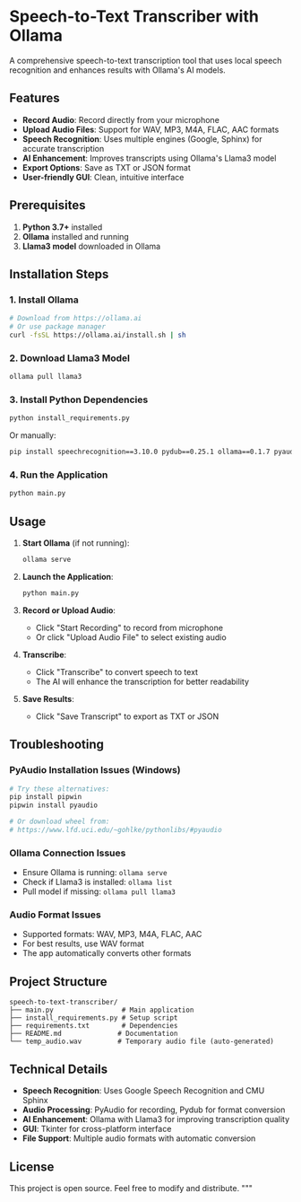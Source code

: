 # Speech-to-Text Transcriber with Ollama

A comprehensive speech-to-text transcription tool that uses local speech recognition and enhances results with Ollama's AI models.

## Features

- **Record Audio**: Record directly from your microphone
- **Upload Audio Files**: Support for WAV, MP3, M4A, FLAC, AAC formats  
- **Speech Recognition**: Uses multiple engines (Google, Sphinx) for accurate transcription
- **AI Enhancement**: Improves transcripts using Ollama's Llama3 model
- **Export Options**: Save as TXT or JSON format
- **User-friendly GUI**: Clean, intuitive interface

## Prerequisites

1. **Python 3.7+** installed
2. **Ollama** installed and running
3. **Llama3 model** downloaded in Ollama

## Installation Steps

### 1. Install Ollama
```bash
# Download from https://ollama.ai
# Or use package manager
curl -fsSL https://ollama.ai/install.sh | sh
```

### 2. Download Llama3 Model
```bash
ollama pull llama3
```

### 3. Install Python Dependencies
```bash
python install_requirements.py
```

Or manually:
```bash
pip install speechrecognition==3.10.0 pydub==0.25.1 ollama==0.1.7 pyaudio==0.2.11
```

### 4. Run the Application
```bash
python main.py
```

## Usage

1. **Start Ollama** (if not running):
   ```bash
   ollama serve
   ```

2. **Launch the Application**:
   ```bash
   python main.py
   ```

3. **Record or Upload Audio**:
   - Click "Start Recording" to record from microphone
   - Or click "Upload Audio File" to select existing audio

4. **Transcribe**:
   - Click "Transcribe" to convert speech to text
   - The AI will enhance the transcription for better readability

5. **Save Results**:
   - Click "Save Transcript" to export as TXT or JSON

## Troubleshooting

### PyAudio Installation Issues (Windows)
```bash
# Try these alternatives:
pip install pipwin
pipwin install pyaudio

# Or download wheel from:
# https://www.lfd.uci.edu/~gohlke/pythonlibs/#pyaudio
```

### Ollama Connection Issues
- Ensure Ollama is running: `ollama serve`
- Check if Llama3 is installed: `ollama list`
- Pull model if missing: `ollama pull llama3`

### Audio Format Issues
- Supported formats: WAV, MP3, M4A, FLAC, AAC
- For best results, use WAV format
- The app automatically converts other formats

## Project Structure
```
speech-to-text-transcriber/
├── main.py                 # Main application
├── install_requirements.py # Setup script
├── requirements.txt        # Dependencies
├── README.md              # Documentation
└── temp_audio.wav         # Temporary audio file (auto-generated)
```

## Technical Details

- **Speech Recognition**: Uses Google Speech Recognition and CMU Sphinx
- **Audio Processing**: PyAudio for recording, Pydub for format conversion
- **AI Enhancement**: Ollama with Llama3 for improving transcription quality
- **GUI**: Tkinter for cross-platform interface
- **File Support**: Multiple audio formats with automatic conversion

## License

This project is open source. Feel free to modify and distribute.
"""
